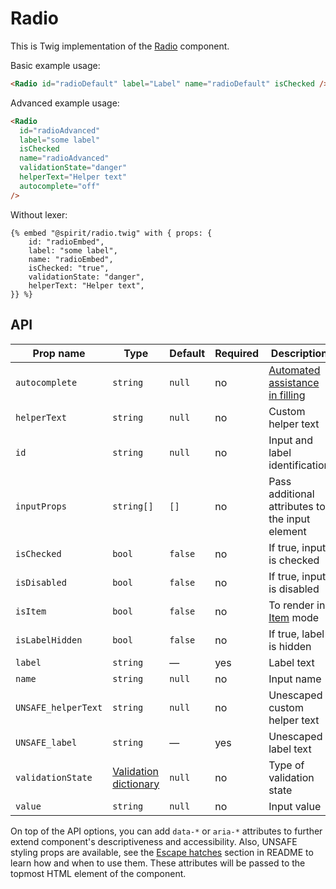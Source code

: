 # Radio

This is Twig implementation of the [Radio] component.

Basic example usage:

```html
<Radio id="radioDefault" label="Label" name="radioDefault" isChecked />
```

Advanced example usage:

```html
<Radio
  id="radioAdvanced"
  label="some label"
  isChecked
  name="radioAdvanced"
  validationState="danger"
  helperText="Helper text"
  autocomplete="off"
/>
```

Without lexer:

```twig
{% embed "@spirit/radio.twig" with { props: {
    id: "radioEmbed",
    label: "some label",
    name: "radioEmbed",
    isChecked: "true",
    validationState: "danger",
    helperText: "Helper text",
}} %}
```

## API

| Prop name           | Type                                           | Default | Required | Description                                          |
| ------------------- | ---------------------------------------------- | ------- | -------- | ---------------------------------------------------- |
| `autocomplete`      | `string`                                       | `null`  | no       | [Automated assistance in filling][autocomplete-attr] |
| `helperText`        | `string`                                       | `null`  | no       | Custom helper text                                   |
| `id`                | `string`                                       | `null`  | no       | Input and label identification                       |
| `inputProps`        | `string[]`                                     | `[]`    | no       | Pass additional attributes to the input element      |
| `isChecked`         | `bool`                                         | `false` | no       | If true, input is checked                            |
| `isDisabled`        | `bool`                                         | `false` | no       | If true, input is disabled                           |
| `isItem`            | `bool`                                         | `false` | no       | To render in [Item][item] mode                       |
| `isLabelHidden`     | `bool`                                         | `false` | no       | If true, label is hidden                             |
| `label`             | `string`                                       | —       | yes      | Label text                                           |
| `name`              | `string`                                       | `null`  | no       | Input name                                           |
| `UNSAFE_helperText` | `string`                                       | `null`  | no       | Unescaped custom helper text                         |
| `UNSAFE_label`      | `string`                                       | —       | yes      | Unescaped label text                                 |
| `validationState`   | [Validation dictionary][dictionary-validation] | `null`  | no       | Type of validation state                             |
| `value`             | `string`                                       | `null`  | no       | Input value                                          |

On top of the API options, you can add `data-*` or `aria-*` attributes to
further extend component's descriptiveness and accessibility. Also, UNSAFE styling props are available,
see the [Escape hatches][escape-hatches] section in README to learn how and when to use them.
These attributes will be passed to the topmost HTML element of the component.

[radio]: https://github.com/lmc-eu/spirit-design-system/tree/main/packages/web/src/scss/components/Radio
[item]: https://github.com/lmc-eu/spirit-design-system/blob/main/packages/web-twig/src/Resources/components/Item/README.md
[dictionary-validation]: https://github.com/lmc-eu/spirit-design-system/blob/main/docs/DICTIONARIES.md#validation
[autocomplete-attr]: https://developer.mozilla.org/en-US/docs/Web/HTML/Attributes/autocomplete
[escape-hatches]: https://github.com/lmc-eu/spirit-design-system/tree/main/packages/web-twig/README.md#escape-hatches
